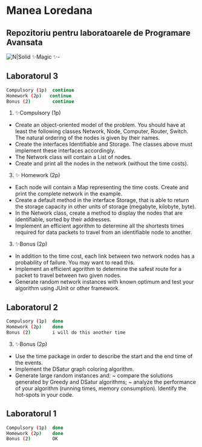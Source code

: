 # Manea Loredana
## Repozitoriu pentru laboratoarele de Programare Avansata

![N|Solid](https://lh3.googleusercontent.com/-RyBB3bk5wIU/VbKcgTgAtvI/AAAAAAAAAo4/kzoZdpBFsI8/s400/txpsspolhjjxxprskstgkxxlvklgutxl.png)
✨Magic ✨- 
## Laboratorul 3
```sh
Compulsory (1p)  continue
Homework (2p)   continue
Bonus (2)        continue
```
1. ✨Compulsory (1p)
- Create an object-oriented model of the problem. You should have at least the following classes Network, Node, Computer, Router, Switch. The natural ordering of the nodes is given by their names.
- Create the interfaces Identifiable and Storage. The classes above must implement these interfaces accordingly.
- The Network class will contain a List of nodes.
- Create and print all the nodes in the network (without the time costs).
3. ✨ Homework (2p)
- Each node will contain a Map representing the time costs. Create and print the complete network in the example.
- Create a default method in the interface Storage, that is able to return the storage capacity in other units of storage (megabyte, kilobyte, byte).
- In the Network class, create a method to display the nodes that are identifiable, sorted by their addresses.
- Implement an efficient agorithm to determine all the shortests times required for data packets to travel from an identifiable node to another.
3. ✨Bonus (2p)
- In addition to the time cost, each link between two network nodes has a probability of failure. You may want to read this.
- Implement an efficient agorithm to determine the safest route for a packet to travel between two given nodes.
- Generate random network instances with known optimum and test your algorithm using JUnit or other framework.



## Laboratorul 2
```sh
Compulsory (1p)  done
Homework (2p)    done
Bonus (2)        i will do this another time
```

3. ✨Bonus (2p)
- Use the time package in order to describe the start and the end time of the events.
- Implement the DSatur graph coloring algorithm.
- Generate large random instances and:
   ~ compare the solutions generated by Greedy and DSatur algorithms;
   ~ analyze the performance of your algorithm (running times, memory consumption). Identify the hot-spots in your code.


## Laboratorul 1
```sh
Compulsory (1p)  done
Homework (2p)    done
Bonus (2)        OK
```










